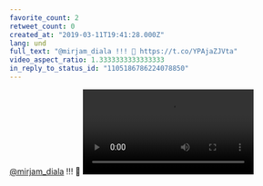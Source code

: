 ```yaml
---
favorite_count: 2
retweet_count: 0
created_at: "2019-03-11T19:41:28.000Z"
lang: und
full_text: "@mirjam_diala !!! 💪 https://t.co/YPAjaZJVta"
video_aspect_ratio: 1.3333333333333333
in_reply_to_status_id: "1105186786224078850"
---
```


[@mirjam_diala](https://twitter.com/mirjam_diala) !!! 💪
![Embedded Video](https://twitter-media-coderbyheart.s3.eu-north-1.amazonaws.com/1105192031444525057-D1ZuRnPW0AIAR5t.mp4)

